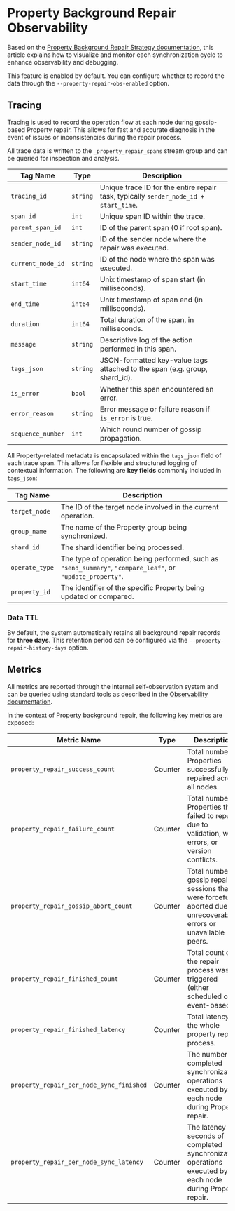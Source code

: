 # Property Background Repair Observability

Based on the [Property Background Repair Strategy documentation](../concept/property-repair.md), 
this article explains how to visualize and monitor each synchronization cycle to enhance observability and debugging.

This feature is enabled by default. You can configure whether to record the data through the `--property-repair-obs-enabled` option.

## Tracing

Tracing is used to record the operation flow at each node during gossip-based Property repair. 
This allows for fast and accurate diagnosis in the event of issues or inconsistencies during the repair process.

All trace data is written to the `_property_repair_spans` stream group and can be queried for inspection and analysis.

| Tag Name          | Type     | Description                                                                          |
|-------------------|----------|--------------------------------------------------------------------------------------|
| `tracing_id`      | `string` | Unique trace ID for the entire repair task, typically `sender_node_id + start_time`. |
| `span_id`         | `int`    | Unique span ID within the trace.                                                     |
| `parent_span_id`  | `int`    | ID of the parent span (0 if root span).                                              |
| `sender_node_id`  | `string` | ID of the sender node where the repair was executed.                                 |
| `current_node_id` | `string` | ID of the node where the span was executed.                                          |
| `start_time`      | `int64`  | Unix timestamp of span start (in milliseconds).                                      |
| `end_time`        | `int64`  | Unix timestamp of span end (in milliseconds).                                        |
| `duration`        | `int64`  | Total duration of the span, in milliseconds.                                         |
| `message`         | `string` | Descriptive log of the action performed in this span.                                |
| `tags_json`       | `string` | JSON-formatted key-value tags attached to the span (e.g. group, shard\_id).          |
| `is_error`        | `bool`   | Whether this span encountered an error.                                              |
| `error_reason`    | `string` | Error message or failure reason if `is_error` is true.                               |
| `sequence_number` | `int`    | Which round number of gossip propagation.                                            |

All Property-related metadata is encapsulated within the `tags_json` field of each trace span. 
This allows for flexible and structured logging of contextual information. The following are **key fields** commonly included in `tags_json`:

| Tag Name       | Description                                                                                                |
|----------------|------------------------------------------------------------------------------------------------------------|
| `target_node`  | The ID of the target node involved in the current operation.                                               |
| `group_name`   | The name of the Property group being synchronized.                                                         |
| `shard_id`     | The shard identifier being processed.                                                                      |
| `operate_type` | The type of operation being performed, such as `"send_summary"`, `"compare_leaf"`, or `"update_property"`. |
| `property_id`  | The identifier of the specific Property being updated or compared.                                         |


### Data TTL

By default, the system automatically retains all background repair records for **three days**.
This retention period can be configured via the `--property-repair-history-days` option.

## Metrics

All metrics are reported through the internal self-observation system and can be queried using standard tools as described in 
the [Observability documentation](./observability.md).

In the context of Property background repair, the following key metrics are exposed:

| Metric Name                              | Type    | Description                                                                                                           |
|------------------------------------------|---------|-----------------------------------------------------------------------------------------------------------------------|
| `property_repair_success_count`          | Counter | Total number of Properties successfully repaired across all nodes.                                                    |
| `property_repair_failure_count`          | Counter | Total number of Properties that failed to repair due to validation, write errors, or version conflicts.               |
| `property_repair_gossip_abort_count`     | Counter | Total number of gossip repair sessions that were forcefully aborted due to unrecoverable errors or unavailable peers. |
| `property_repair_finished_count`         | Counter | Total count of the repair process was triggered (either scheduled or event-based).                                    |
| `property_repair_finished_latency`       | Counter | Total latency of the whole property repair process.                                                                   |
| `property_repair_per_node_sync_finished` | Counter | The number of completed synchronization operations executed by each node during Property repair.                      |
| `property_repair_per_node_sync_latency`  | Counter | The latency seconds of completed synchronization operations executed by each node during Property repair.             |

